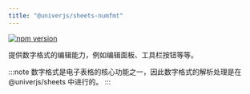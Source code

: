 ```yaml
---
title: "@univerjs/sheets-numfmt"
---
```


[![npm version](https://img.shields.io/npm/v/@univerjs/sheets-numfmt)](https://npmjs.org/package/@univerjs/sheets-numfmt)

提供数字格式的编辑能力，例如编辑面板、工具栏按钮等等。

:::note
数字格式是电子表格的核心功能之一，因此数字格式的解析处理是在 @univerjs/sheets 中进行的。
:::
